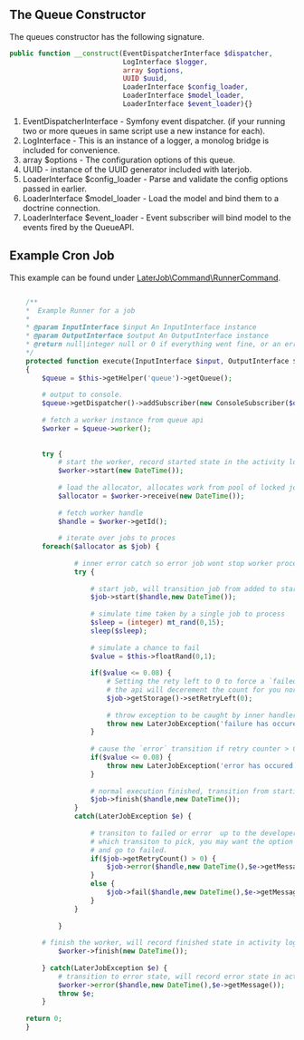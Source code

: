 ## The Queue Constructor

The queues constructor has the following signature.

```php
public function __construct(EventDispatcherInterface $dispatcher, 
                            LogInterface $logger, 
                            array $options, 
                            UUID $uuid, 
                            LoaderInterface $config_loader, 
                            LoaderInterface $model_loader,
                            LoaderInterface $event_loader){}
```

1. EventDispatcherInterface - Symfony event dispatcher. (if your running two or more queues in same script use a new instance for each).
2. LogInterface - This is an instance of a logger, a monolog bridge is included for convenience.
3. array $options - The configuration options of this queue.
4. UUID - instance of the UUID generator included with laterjob.
5. LoaderInterface $config_loader - Parse and validate the config options passed in earlier.
6. LoaderInterface $model_loader  - Load the model and bind them to a doctrine connection.
7. LoaderInterface $event_loader  - Event subscriber will bind model to the events fired by the QueueAPI.


## Example Cron Job

This example can be found under [LaterJob\Command\RunnerCommand](https://github.com/icomefromthenet/LaterJob/blob/master/src/LaterJob/Command/RunnerCommand.php).

```php

    /**
    *  Example Runner for a job
    *
    * @param InputInterface $input An InputInterface instance
    * @param OutputInterface $output An OutputInterface instance
    * @return null|integer null or 0 if everything went fine, or an error code
    */
    protected function execute(InputInterface $input, OutputInterface $output)
    {
        $queue = $this->getHelper('queue')->getQueue();
        
        # output to console.
        $queue->getDispatcher()->addSubscriber(new ConsoleSubscriber($output));
        
        # fetch a worker instance from queue api
        $worker = $queue->worker();
        
        
        try {
            # start the worker, record started state in the activity log
            $worker->start(new DateTime());
            
            # load the allocator, allocates work from pool of locked jobs 
            $allocator = $worker->receive(new DateTime());
            
            # fetch worker handle
            $handle = $worker->getId();
            
            # iterate over jobs to proces
	    foreach($allocator as $job) {
                
                # inner error catch so error job wont stop worker processing
                try {
                    
                    # start job, will transition job from added to starting in the activity log
                    $job->start($handle,new DateTime());
                    
                    # simulate time taken by a single job to process
                    $sleep = (integer) mt_rand(0,15);    
                    sleep($sleep);        
                
                    # simulate a chance to fail    
                    $value = $this->floatRand(0,1);
                
                    if($value <= 0.08) {
                        # Setting the rety left to 0 to force a `failed` transition.
                        # the api will decerement the count for you normally.
                        $job->getStorage()->setRetryLeft(0);
                        
                        # throw exception to be caught by inner handler
                        throw new LaterJobException('failure has occured');
                    }
                
                    # cause the `error` transition if retry counter > 0
                    if($value <= 0.08) {
                        throw new LaterJobException('error has occured');
                    }
                    
                    # normal execution finished, transition from starting to finished in activity log
                    $job->finish($handle,new DateTime());
                }
                catch(LaterJobException $e) {
                    
                    # transiton to failed or error  up to the developer to handle
                    # which transiton to pick, you may want the option to ignore failures
                    # and go to failed.
                    if($job->getRetryCount() > 0) {
                        $job->error($handle,new DateTime(),$e->getMessage());    
                    }
                    else {
                        $job->fail($handle,new DateTime(),$e->getMessage());    
                    }
                }
            
            }
            
	    # finish the worker, will record finished state in activity log
            $worker->finish(new DateTime());
            
        } catch(LaterJobException $e) {
            # transition to error state, will record error state in activity log
            $worker->error($handle,new DateTime(),$e->getMessage());
            throw $e;            
        }
        
	return 0;
    }


```

